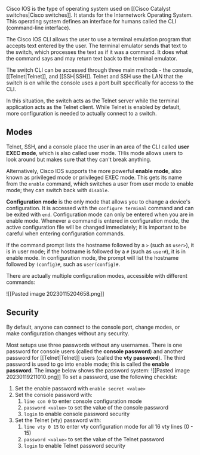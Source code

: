 Cisco IOS is the type of operating system used on [[Cisco Catalyst switches|Cisco switches]]. It stands for the Internetwork Operating System. This operating system defines an interface for humans called the CLI (command-line interface).

The Cisco IOS CLI allows the user to use a terminal emulation program that accepts text entered by the user. The terminal emulator sends that text to the switch, which processes the text as if it was a command. It does what the command says and may return text back to the terminal emulator.

The switch CLI can be accessed through three main methods - the console, [[Telnet|Telnet]], and [[SSH|SSH]]. Telnet and SSH use the LAN that the switch is on while the console uses a port built specifically for access to the CLI.

In this situation, the switch acts as the Telnet server while the terminal application acts as the Telnet client. While Telnet is enabled by default, more configuration is needed to actually connect to a switch.

## Modes
Telnet, SSH, and a console place the user in an area of the CLI called **user EXEC mode**, which is also called user mode. THis mode allows users to look around but makes sure that they can't break anything.

Alternatively, Cisco IOS supports the more powerful **enable mode**, also known as privileged mode or privileged EXEC mode. This gets its name from the `enable` command, which switches a user from user mode to enable mode; they can switch back with `disable`.

**Configuration mode** is the only mode that allows you to change a device's configuration. It is accessed with the `configure terminal` command and can be exited with `end`. Configuration mode can only be entered when you are in enable mode. Whenever a command is entered in configuration mode, the active configuration file will be changed immediately; it is important to be careful when entering configuration commands.

If the command prompt lists the hostname followed by a `>` (such as `user>`), it is in user mode; if the hostname is followed by a `#` (such as `user#`), it is in enable mode. In configuration mode, the prompt will list the hostname followed by `(config)#`, such as `user(config)#`.

There are actually multiple configuration modes, accessible with different commands:

![[Pasted image 20230115204658.png]]

## Security
By default, anyone can connect to the console port, change modes, or make configuration changes without any security.

Most setups use three passwords without any usernames. There is one password for console users (called the **console password**) and another password for [[Telnet|Telnet]] users (called the **vty password**). The third password is used to go into enable mode; this is called the **enable password**. The image below shows the password system:
![[Pasted image 20230119211010.png]]
To set a password, use the following checklist:
1. Set the enable password with `enable secret <value>`
2. Set the console password with:
	1. `line con 0` to enter console configuration mode
	2. `password <value>` to set the value of the console password
	3. `login` to enable console password security
3. Set the Telnet (vty) password with:
	1. `line vty 0 15` to enter vty configuration mode for all 16 vty lines (0 - 15)
	2. `password <value>` to set the value of the Telnet password
	3. `login` to enable Telnet password security